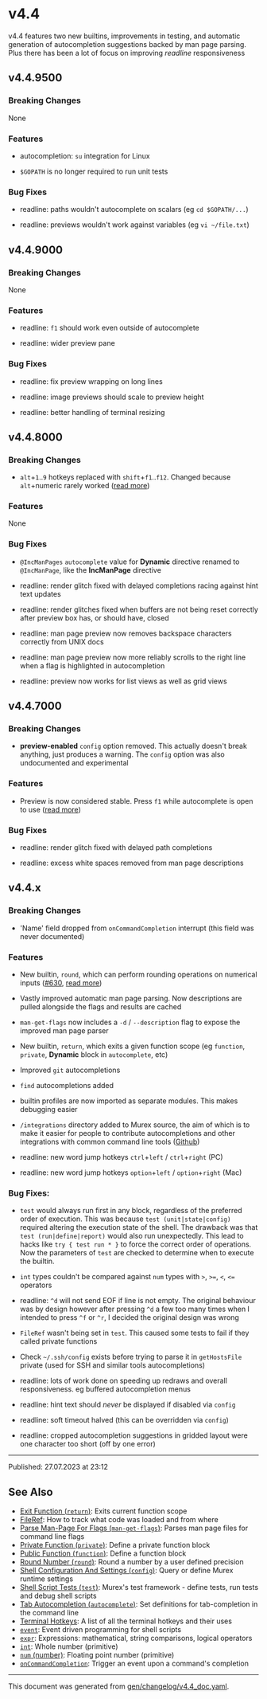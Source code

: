 # v4.4

v4.4 features two new builtins, improvements in testing, and automatic generation of autocompletion suggestions backed by man page parsing. Plus there has been a lot of focus on improving _readline_ responsiveness

## v4.4.9500

### Breaking Changes

None

### Features

* autocompletion: `su` integration for Linux

* `$GOPATH` is no longer required to run unit tests

### Bug Fixes

* readline: paths wouldn't autocomplete on scalars (eg `cd $GOPATH/...`)

* readline: previews wouldn't work against variables (eg `vi ~/file.txt`)

## v4.4.9000

### Breaking Changes

None

### Features

* readline: `f1` should work even outside of autocomplete

* readline: wider preview pane

### Bug Fixes

* readline: fix preview wrapping on long lines

* readline: image previews should scale to preview height

* readline: better handling of terminal resizing  

## v4.4.8000

### Breaking Changes

* `alt`+`1`..`9` hotkeys replaced with `shift`+`f1`..`f12`. Changed because `alt`+numeric rarely worked ([read more](../user-guide/terminal-keys.md#recalling-previous-words))

### Features

None

### Bug Fixes

* `@IncManPages` `autocomplete` value for **Dynamic** directive renamed to `@IncManPage`, like the **IncManPage** directive

* readline: render glitch fixed with delayed completions racing against hint text updates

* readline: render glitches fixed when buffers are not being reset correctly after preview box has, or should have, closed

* readline: man page preview now removes backspace characters correctly from UNIX docs

* readline: man page preview now more reliably scrolls to the right line when a flag is highlighted in autocompletion

* readline: preview now works for list views as well as grid views

## v4.4.7000

### Breaking Changes

* **preview-enabled** `config` option removed. This actually doesn't break anything, just produces a warning. The `config` option was also undocumented and experimental

### Features

* Preview is now considered stable. Press `f1` while autocomplete is open to use ([read more](../user-guide/terminal-keys.md#preview-box))

### Bug Fixes

* readline: render glitch fixed with delayed path completions

* readline: excess white spaces removed from man page descriptions

## v4.4.x

### Breaking Changes

* 'Name' field dropped from `onCommandCompletion` interrupt (this field was never documented)

### Features

* New builtin, `round`, which can perform rounding operations on numerical inputs ([#630](https://github.com/lmorg/murex/issues/630), [read more](../commands/round.md)) 

* Vastly improved automatic man page parsing. Now descriptions are pulled alongside the flags and results are cached

* `man-get-flags` now includes a `-d` / `--description` flag to expose the improved man page parser

* New builtin, `return`, which exits a given function scope (eg `function`, `private`, **Dynamic** block in `autocomplete`, etc)

* Improved `git` autocompletions

* `find` autocompletions added

* builtin profiles are now imported as separate modules. This makes debugging easier

* `/integrations` directory added to Murex source, the aim of which is to make it easier for people to contribute autocompletions and other integrations with common command line tools ([Github](https://github.com/lmorg/murex/tree/master/intergrations))

* readline: new word jump hotkeys `ctrl`+`left` / `ctrl`+`right` (PC)

* readline: new word jump hotkeys `option`+`left` / `option`+`right` (Mac)

### Bug Fixes:

* `test` would always run first in any block, regardless of the preferred order of execution. This was because `test (unit|state|config)` required altering the execution state of the shell. The drawback was that `test (run|define|report)` would also run unexpectedly. This lead to hacks like `try { test run * }` to force the correct order of operations. Now the parameters of `test` are checked to determine when to execute the builtin.

* `int` types couldn't be compared against `num` types with `>`, `>=`, `<`, `<=` operators

* readline: `^d` will not send EOF if line is not empty. The original behaviour was by design however after pressing `^d` a few too many times when I intended to press `^f` or `^r`, I decided the original design was wrong

* `FileRef` wasn't being set in `test`. This caused some tests to fail if they called private functions

* Check `~/.ssh/config` exists before trying to parse it in `getHostsFile` private (used for SSH and similar tools autocompletions)

* readline: lots of work done on speeding up redraws and overall responsiveness. eg buffered autocompletion menus

* readline: hint text should _never_ be displayed if disabled via `config`

* readline: soft timeout halved (this can be overridden via `config`)

* readline: cropped autocompletion suggestions in gridded layout were one character too short (off by one error)

<hr>

Published: 27.07.2023 at 23:12

## See Also

* [Exit Function (`return`)](../commands/return.md):
  Exits current function scope
* [FileRef](../user-guide/fileref.md):
  How to track what code was loaded and from where
* [Parse Man-Page For Flags (`man-get-flags`)](../commands/man-get-flags.md):
  Parses man page files for command line flags 
* [Private Function (`private`)](../commands/private.md):
  Define a private function block
* [Public Function (`function`)](../commands/function.md):
  Define a function block
* [Round Number (`round`)](../commands/round.md):
  Round a number by a user defined precision
* [Shell Configuration And Settings (`config`)](../commands/config.md):
  Query or define Murex runtime settings
* [Shell Script Tests (`test`)](../commands/test.md):
  Murex's test framework - define tests, run tests and debug shell scripts
* [Tab Autocompletion (`autocomplete`)](../commands/autocomplete.md):
  Set definitions for tab-completion in the command line
* [Terminal Hotkeys](../user-guide/terminal-keys.md):
  A list of all the terminal hotkeys and their uses
* [`event`](../commands/event.md):
  Event driven programming for shell scripts
* [`expr`](../commands/expr.md):
  Expressions: mathematical, string comparisons, logical operators
* [`int`](../types/int.md):
  Whole number (primitive)
* [`num` (number)](../types/num.md):
  Floating point number (primitive)
* [`onCommandCompletion`](../events/oncommandcompletion.md):
  Trigger an event upon a command's completion

<hr/>

This document was generated from [gen/changelog/v4.4_doc.yaml](https://github.com/lmorg/murex/blob/master/gen/changelog/v4.4_doc.yaml).